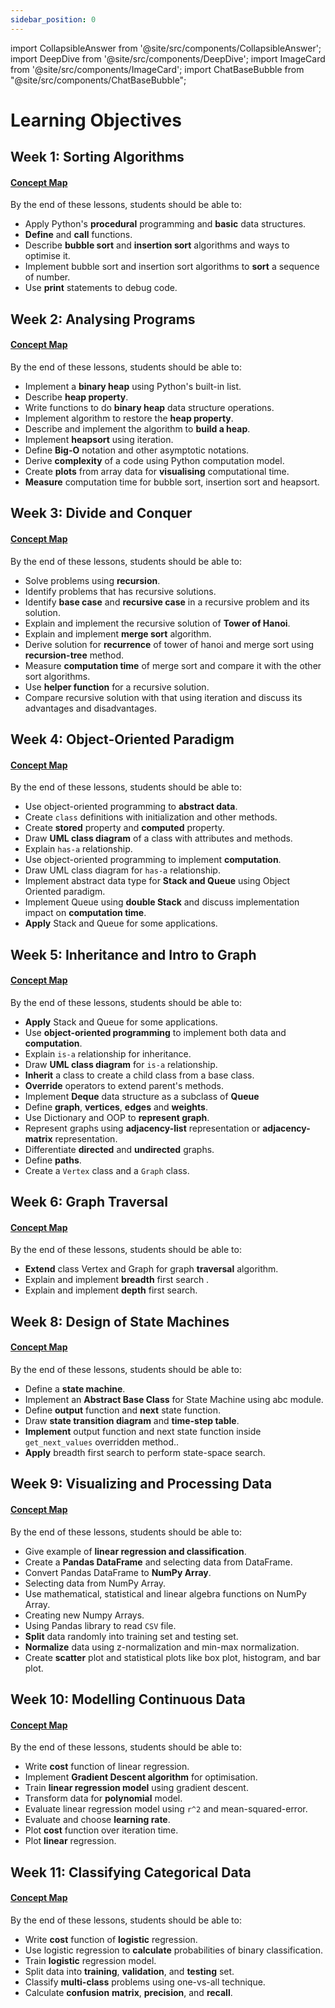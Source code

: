 ```yaml
---
sidebar_position: 0
---
```


import CollapsibleAnswer from '@site/src/components/CollapsibleAnswer';
import DeepDive from '@site/src/components/DeepDive';
import ImageCard from '@site/src/components/ImageCard';
import ChatBaseBubble from "@site/src/components/ChatBaseBubble";

# Learning Objectives

## Week 1: Sorting Algorithms

#### [Concept Map](/learning-objectives/python)

By the end of these lessons, students should be able to:

- Apply Python's **procedural** programming and **basic** data structures.
- **Define** and **call** functions.
- Describe **bubble sort** and **insertion sort** algorithms and ways to optimise it.
- Implement bubble sort and insertion sort algorithms to **sort** a sequence of number.
- Use **print** statements to debug code.

## Week 2: Analysing Programs

#### [Concept Map](/learning-objectives/analysing-programs)

By the end of these lessons, students should be able to:

- Implement a **binary heap** using Python's built-in list.
- Describe **heap property**.
- Write functions to do **binary heap** data structure operations.
- Implement algorithm to restore the **heap property**.
- Describe and implement the algorithm to **build a heap**.
- Implement **heapsort** using iteration.
- Define **Big-O** notation and other asymptotic notations.
- Derive **complexity** of a code using Python computation model.
- Create **plots** from array data for **visualising** computational time.
- **Measure** computation time for bubble sort, insertion sort and heapsort.

## Week 3: Divide and Conquer

#### [Concept Map](/learning-objectives/divide-conquer)

By the end of these lessons, students should be able to:

- Solve problems using **recursion**.
- Identify problems that has recursive solutions.
- Identify **base case** and **recursive case** in a recursive problem and its solution.
- Explain and implement the recursive solution of **Tower of Hanoi**.
- Explain and implement **merge sort** algorithm.
- Derive solution for **recurrence** of tower of hanoi and merge sort using **recursion-tree** method.
- Measure **computation time** of merge sort and compare it with the other sort algorithms.
- Use **helper function** for a recursive solution.
- Compare recursive solution with that using iteration and discuss its advantages and disadvantages.

## Week 4: Object-Oriented Paradigm

#### [Concept Map](/learning-objectives/oop)

By the end of these lessons, students should be able to:

- Use object-oriented programming to **abstract data**.
- Create `class` definitions with initialization and other methods.
- Create **stored** property and **computed** property.
- Draw **UML class diagram** of a class with attributes and methods.
- Explain `has-a` relationship.
- Use object-oriented programming to implement **computation**.
- Draw UML class diagram for `has-a` relationship.
- Implement abstract data type for **Stack and Queue** using Object Oriented paradigm.
- Implement Queue using **double Stack** and discuss implementation impact on **computation time**.
- **Apply** Stack and Queue for some applications.


## Week 5: Inheritance and Intro to Graph

#### [Concept Map](/learning-objectives/inheritance-graph)

By the end of these lessons, students should be able to:
- **Apply** Stack and Queue for some applications.
- Use **object-oriented programming** to implement both data and **computation**.
- Explain `is-a` relationship for inheritance.
- Draw **UML class diagram** for `is-a` relationship.
- **Inherit** a class to create a child class from a base class.
- **Override** operators to extend parent's methods.
- Implement **Deque** data structure as a subclass of **Queue**
- Define **graph**, **vertices**, **edges** and **weights**.
- Use Dictionary and OOP to **represent graph**.
- Represent graphs using **adjacency-list** representation or **adjacency-matrix** representation.
- Differentiate **directed** and **undirected** graphs.
- Define **paths**.
- Create a `Vertex` class and a `Graph` class.

## Week 6: Graph Traversal

#### [Concept Map](/learning-objectives/graph-traversal)
By the end of these lessons, students should be able to:
- **Extend** class Vertex and Graph for graph **traversal** algorithm.
- Explain and implement **breadth** first search .
- Explain and implement **depth** first search.

## Week 8: Design of State Machines

#### [Concept Map](/learning-objectives/sm)

By the end of these lessons, students should be able to:

- Define a **state machine**.
- Implement an **Abstract Base Class** for State Machine using abc module.
- Define **output** function and **next** state function.
- Draw **state transition diagram** and **time-step table**.
- **Implement** output function and next state function inside `get_next_values` overridden method..
- **Apply** breadth first search to perform state-space search.

## Week 9: Visualizing and Processing Data

#### [Concept Map](/learning-objectives/vis-proc)

By the end of these lessons, students should be able to:

- Give example of **linear regression and classification**.
- Create a **Pandas DataFrame** and selecting data from DataFrame.
- Convert Pandas DataFrame to **NumPy Array**.
- Selecting data from NumPy Array.
- Use mathematical, statistical and linear algebra functions on NumPy Array.
- Creating new Numpy Arrays.
- Using Pandas library to read `CSV` file.
- **Split** data randomly into training set and testing set.
- **Normalize** data using z-normalization and min-max normalization.
- Create **scatter** plot and statistical plots like box plot, histogram, and bar plot.

## Week 10: Modelling Continuous Data

#### [Concept Map](/learning-objectives/modelling)

By the end of these lessons, students should be able to:

- Write **cost** function of linear regression.
- Implement **Gradient Descent algorithm** for optimisation.
- Train **linear regression model** using gradient descent.
- Transform data for **polynomial** model.
- Evaluate linear regression model using `r^2` and mean-squared-error.
- Evaluate and choose **learning rate**.
- Plot **cost** function over iteration time.
- Plot **linear** regression.

## Week 11: Classifying Categorical Data

#### [Concept Map](/learning-objectives/classify)

By the end of these lessons, students should be able to:

- Write **cost** function of **logistic** regression.
- Use logistic regression to **calculate** probabilities of binary classification.
- Train **logistic** regression model.
- Split data into **training**, **validation**, and **testing** set.
- Classify **multi-class** problems using one-vs-all technique.
- Calculate **confusion** **matrix**, **precision**, and **recall**.

